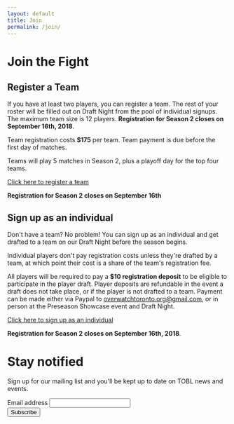 ```yaml
---
layout: default
title: Join
permalink: /join/
---
```


<div class="container">
  
  <div class="row justify-content-center page-section-no-line">
    <div class="col-12 col-md-10 col-xl-8">
      <h1 class="text-center">Join the Fight</h1>
    </div>
  </div>
  
  <div class="row justify-content-center page-section-no-line">
    <div class="col-12 col-md-10 col-xl-8">
      <h2>Register a Team</h2>
      <p>If you have at least two players, you can register a team. The rest of your roster will be filled out on Draft Night from the pool of individual signups. The maximum team size is 12 players. <strong>Registration for Season 2 closes on September 16th, 2018</strong>.</p>
      <p>Team registration costs <strong>$175</strong> per team. Team payment is due before the first day of matches.</p>
      <p>Teams will play 5 matches in Season 2, plus a playoff day for the top four teams.</p>
      <p><a href="https://goo.gl/forms/yHHl1IMQgQeNfbt43">Click here to register a team</a></p>
      <p><strong>Registration for Season 2 closes on September 16th</strong></p>
    </div>
  </div>
  
  <div class="row justify-content-center page-section-no-line">
    <div class="col-12 col-md-10 col-xl-8">
      <h2>Sign up as an individual</h2>
      <p>Don't have a team? No problem! You can sign up as an individual and get drafted to a team on our Draft Night before the season begins.</p>
      <p>Individual players don't pay registration costs unless they're drafted by a team, at which point their cost is a share of the team's registration fee.</p>
      <p>All players will be required to pay a <strong>$10 registration deposit</strong> to be eligible to participate in the player draft. Player deposits are refundable in the event a draft does not take place, or if the player is not drafted to a team. Payment can be made either via Paypal to <a href="mailto:overwatchtoronto.org@gmail.com">overwatchtoronto.org@gmail.com</a>, or in person at the Preseason Showcase event and Draft Night.</p>
      <p><a href="https://goo.gl/forms/3aGH04o6mwL5RW9F2">Click here to sign up as an individual</a></p>
      <p><strong>Registration for Season 2 closes on September 16th, 2018</strong>.</p>
    </div>
  </div>
  
  <div class="row justify-content-center">
    <div class="col-10 col-md-8 col-lg-6">
      <div class="mailing-list-panel" style="margin-bottom: 3.6em;">
        <h1>Stay notified</h1>
        <p>Sign up for our mailing list and you'll be kept up to date on TOBL news and events.</p>
        <!-- Begin MailChimp Signup Form -->
        <style type="text/css">
	  #mc_embed_signup{/*background:#fff; clear:left; font:14px Helvetica,Arial,sans-serif;*/ width:100%;}
        </style>
        <div id="mc_embed_signup">
          <form action="https://overwatchtoronto.us17.list-manage.com/subscribe/post?u=8b3de13b281e00b24f345f7e5&amp;id=96eab85b72" method="post" id="mc-embedded-subscribe-form" name="mc-embedded-subscribe-form" class="validate" target="_blank" novalidate>
            <div id="mc_embed_signup_scroll" class="mx-auto">
	      <div class="form-group">
	        <label for="mce-EMAIL" class="mailing-list-label">Email address</label>
	        <input type="email" value="" name="EMAIL" class="email form-control" id="mce-EMAIL" required>
              </div>
              <!-- real people should not fill this in and expect good things - do not remove this or risk form bot signups-->
              <div style="position: absolute; left: -5000px;" aria-hidden="true"><input type="text" name="b_8b3de13b281e00b24f345f7e5_96eab85b72" tabindex="-1" value=""></div>
              <div class="form-group">
		<div class="clear">
	          <input type="submit" value="Subscribe" name="subscribe" id="mc-embedded-subscribe" class="button btn btn-block">
		</div>
              </div>
	    </div>
          </form>
        </div>
<!--End mc_embed_signup-->
      </div>
    </div>
  </div>
  
</div>

